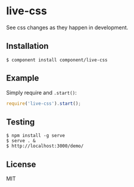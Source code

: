 
# live-css

  See css changes as they happen in development.

## Installation

    $ component install component/live-css

## Example

  Simply require and `.start()`:

```js
require('live-css').start();
```

## Testing

```
$ npm install -g serve
$ serve . &
$ http://localhost:3000/demo/
```

## License

  MIT
